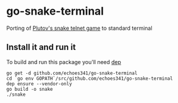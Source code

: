 # go-snake-terminal
Porting of [Plutov's snake telnet game](https://github.com/plutov/go-snake-telnet) to standard terminal

## Install it and run it
To build and run this package you'll need [dep](https://github.com/tools/godep)

	go get -d github.com/echoes341/go-snake-terminal
	cd `go env GOPATH`/src/github.com/echoes341/go-snake-terminal
	dep ensure --vendor-only
	go build -o snake
	./snake